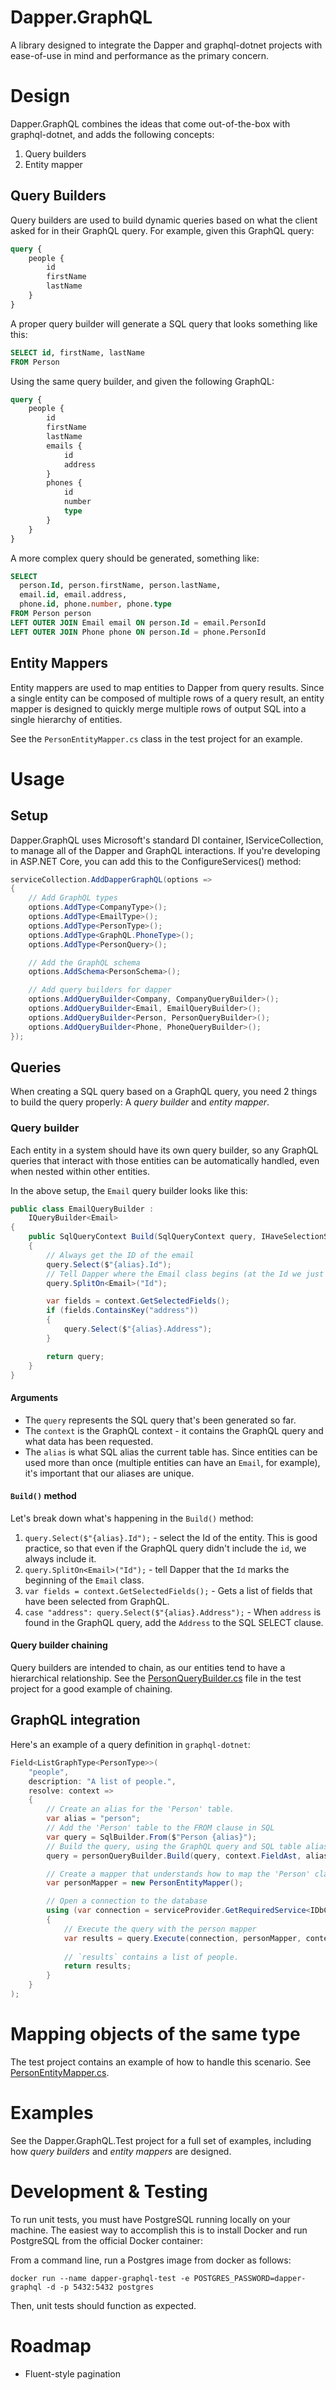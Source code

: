 # Dapper.GraphQL
A library designed to integrate the Dapper and graphql-dotnet projects with ease-of-use in mind and performance as the primary concern.

# Design
Dapper.GraphQL combines the ideas that come out-of-the-box with graphql-dotnet, and adds the following concepts:

1. Query builders
2. Entity mapper

## Query Builders

Query builders are used to build dynamic queries based on what the client asked for in their GraphQL query.  For example, given this
GraphQL query:

```graphql
query {
    people {
        id
        firstName
        lastName
    }
}
```

A proper query builder will generate a SQL query that looks something like this:

```sql
SELECT id, firstName, lastName
FROM Person
```

Using the same query builder, and given the following GraphQL:

```graphql
query {
    people {
        id
        firstName
        lastName
        emails {
            id
            address
        }
        phones {
            id
            number
            type
        }
    }
}
```

A more complex query should be generated, something like:

```sql
SELECT
  person.Id, person.firstName, person.lastName,
  email.id, email.address,
  phone.id, phone.number, phone.type  
FROM Person person 
LEFT OUTER JOIN Email email ON person.Id = email.PersonId 
LEFT OUTER JOIN Phone phone ON person.Id = phone.PersonId
```

## Entity Mappers

Entity mappers are used to map entities to Dapper from query results.  Since a single entity can be composed of multiple rows of a query result, an entity mapper is designed to quickly merge multiple rows of output SQL into a single hierarchy of entities.

See the `PersonEntityMapper.cs` class in the test project for an example.

# Usage

## Setup

Dapper.GraphQL uses Microsoft's standard DI container, IServiceCollection, to manage all of the Dapper and GraphQL interactions.
If you're developing in ASP.NET Core, you can add this to the ConfigureServices() method:

```csharp
serviceCollection.AddDapperGraphQL(options =>
{
    // Add GraphQL types
    options.AddType<CompanyType>();
    options.AddType<EmailType>();
    options.AddType<PersonType>();
    options.AddType<GraphQL.PhoneType>();
    options.AddType<PersonQuery>();

    // Add the GraphQL schema
    options.AddSchema<PersonSchema>();

    // Add query builders for dapper
    options.AddQueryBuilder<Company, CompanyQueryBuilder>();
    options.AddQueryBuilder<Email, EmailQueryBuilder>();
    options.AddQueryBuilder<Person, PersonQueryBuilder>();
    options.AddQueryBuilder<Phone, PhoneQueryBuilder>();
});
```

## Queries

When creating a SQL query based on a GraphQL query, you need 2 things to build the query properly:  A *query builder* and *entity mapper*.

### Query builder

Each entity in a system should have its own query builder, so any GraphQL queries that interact with those entities can be automatically
handled, even when nested within other entities.

In the above setup, the `Email` query builder looks like this:

```csharp
public class EmailQueryBuilder :
    IQueryBuilder<Email>
{
    public SqlQueryContext Build(SqlQueryContext query, IHaveSelectionSet context, string alias)
    {
        // Always get the ID of the email
        query.Select($"{alias}.Id");
        // Tell Dapper where the Email class begins (at the Id we just selected)
        query.SplitOn<Email>("Id");

        var fields = context.GetSelectedFields();
        if (fields.ContainsKey("address"))
        {
            query.Select($"{alias}.Address");
        }

        return query;
    }
}
```

#### Arguments

* The `query` represents the SQL query that's been generated so far.
* The `context` is the GraphQL context - it contains the GraphQL query and what data has been requested.
* The `alias` is what SQL alias the current table has.  Since entities can be used more than once (multiple entities can have an `Email`, for example), it's important that our aliases are unique.

#### `Build()` method

Let's break down what's happening in the `Build()` method:

1. `query.Select($"{alias}.Id");` - select the Id of the entity.  This is good practice, so that even if the GraphQL query didn't include the `id`, we always include it.
2. `query.SplitOn<Email>("Id");` - tell Dapper that the `Id` marks the beginning of the `Email` class.
3. `var fields = context.GetSelectedFields();` - Gets a list of fields that have been selected from GraphQL.
4. `case "address": query.Select($"{alias}.Address");` - When `address` is found in the GraphQL query, add the `Address` to the SQL SELECT clause.

#### Query builder chaining

Query builders are intended to chain, as our entities tend to have a hierarchical relationship.  See the [PersonQueryBuilder.cs](https://github.com/landmarkhw/Dapper.GraphQL/blob/master/Dapper.GraphQL.Test/QueryBuilders/PersonQueryBuilder.cs) file in the test project for a good example of chaining.

## GraphQL integration

Here's an example of a query definition in `graphql-dotnet`:

```csharp
Field<ListGraphType<PersonType>>(
    "people",
    description: "A list of people.",
    resolve: context =>
    {
        // Create an alias for the 'Person' table.
        var alias = "person";
        // Add the 'Person' table to the FROM clause in SQL
        var query = SqlBuilder.From($"Person {alias}");
        // Build the query, using the GraphQL query and SQL table alias.
        query = personQueryBuilder.Build(query, context.FieldAst, alias);

        // Create a mapper that understands how to map the 'Person' class.
        var personMapper = new PersonEntityMapper();

        // Open a connection to the database
        using (var connection = serviceProvider.GetRequiredService<IDbConnection>())
        {
            // Execute the query with the person mapper
            var results = query.Execute(connection, personMapper, context.FieldAst);
            
            // `results` contains a list of people.
            return results;
        }
    }
);
```

# Mapping objects of the same type

The test project contains an example of how to handle this scenario.  See [PersonEntityMapper.cs](https://github.com/landmarkhw/Dapper.GraphQL/blob/master/Dapper.GraphQL.Test/EntityMappers/PersonEntityMapper.cs).

# Examples

See the Dapper.GraphQL.Test project for a full set of examples, including how *query builders* and *entity mappers* are designed.

# Development & Testing

To run unit tests, you must have PostgreSQL running locally on your machine.  The easiest way to
accomplish this is to install Docker and run PostgreSQL from the official Docker container:

From a command line, run a Postgres image from docker as follows:

```
docker run --name dapper-graphql-test -e POSTGRES_PASSWORD=dapper-graphql -d -p 5432:5432 postgres
```

Then, unit tests should function as expected.

# Roadmap

* Fluent-style pagination
